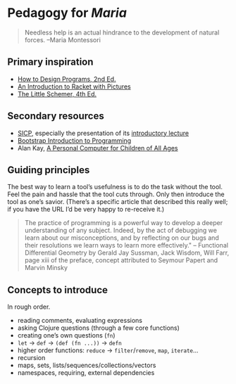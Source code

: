 # Pedagogy for *Maria* #

>Needless help is an actual hindrance to the development of natural forces.
–Maria Montessori

## Primary inspiration ##

 - [How to Design Programs, 2nd Ed.](http://www.ccs.neu.edu/home/matthias/HtDP2e/)
 - [An Introduction to Racket with Pictures](http://docs.racket-lang.org/quick/)
 - [The Little Schemer, 4th Ed.](https://mitpress.mit.edu/books/little-schemer)

## Secondary resources ##

 - [SICP](https://mitpress.mit.edu/sicp/full-text/book/book-Z-H-10.html), especially the presentation of its [introductory lecture](https://www.youtube.com/watch?v=2Op3QLzMgSY)
 - [Bootstrap Introduction to Programming](http://www.bootstrapworld.org/materials/spring2016/tutorial/)
 - Alan Kay, [A Personal Computer for Children of All Ages](http://www.vpri.org/pdf/hc_pers_comp_for_children.pdf)


## Guiding principles ##

The best way to learn a tool’s usefulness is to do the task without the tool. Feel the pain and hassle that the tool cuts through. Only then introduce the tool as one’s savior. (There’s a specific article that described this really well; if you have the URL I’d be very happy to re-receive it.)

>The practice of programming is a powerful way to develop a deeper understanding of any subject. Indeed, by the act of debugging we learn about our misconceptions, and by reflecting on our bugs and their resolutions we learn ways to learn more effectively."
– Functional Differential Geometry by Gerald Jay Sussman, Jack Wisdom, Will Farr, page xiii of the preface, concept attributed to Seymour Papert and Marvin Minsky

## Concepts to introduce ##

In rough order.

 - reading comments, evaluating expressions
 - asking Clojure questions (through a few core functions)
 - creating one’s own questions (`fn`)
 - `let` -> `def` -> `(def (fn ...))` -> `defn`
 - higher order functions: `reduce` -> `filter`/`remove`, `map`, `iterate`...
 - recursion
 - maps, sets, lists/sequences/collections/vectors
 - namespaces, requiring, external dependencies
